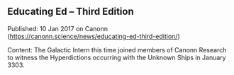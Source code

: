 ## Educating Ed &#8211; Third Edition

Published: 10 Jan 2017 on Canonn (https://canonn.science/news/educating-ed-third-edition/)

Content: The Galactic Intern this time joined members of Canonn Research to witness the Hyperdictions occurring with the Unknown Ships in January 3303.